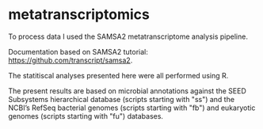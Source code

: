 # metatranscriptomics


To process data I used the SAMSA2 metatranscriptome analysis pipeline.

Documentation based on SAMSA2 tutorial: https://github.com/transcript/samsa2.

The statitiscal analyses presented here were all performed using R.

The present results are based on microbial annotations against the SEED Subsystems
hierarchical database (scripts starting with "ss") and the NCBI’s RefSeq bacterial genomes (scripts starting with "fb") and eukaryotic
genomes (scripts starting with "fu") databases. 

